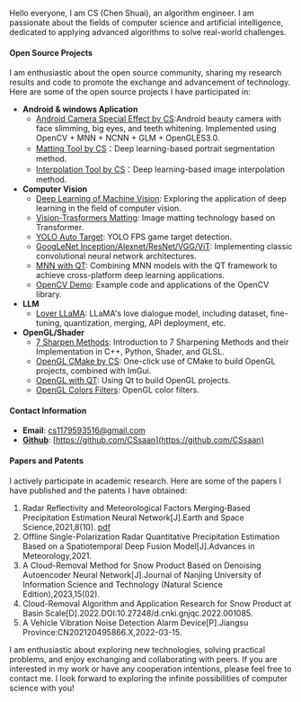 Hello everyone, I am CS (Chen Shuai), an algorithm engineer. I am passionate about the fields of computer science and artificial intelligence, dedicated to applying advanced algorithms to solve real-world challenges.

#### Open Source Projects

I am enthusiastic about the open source community, sharing my research results and code to promote the exchange and advancement of technology. Here are some of the open source projects I have participated in:

- **Android & windows Aplication**
  - [Android Camera Special Effect by CS](https://github.com/CSsaan/Camera-Special-Effect-Face-Reshape):Android beauty camera with face slimming, big eyes, and teeth whitening. Implemented using OpenCV + MNN + NCNN + GLM + OpenGLES3.0.
  - [Matting Tool by CS](https://blog.csdn.net/sCs12321/article/details/124331491)：Deep learning-based portrait segmentation method.
  - [Interpolation Tool by CS](https://blog.csdn.net/sCs12321/article/details/124550893)：Deep learning-based image interpolation method.
- **Computer Vision**
  - [Deep Learning of Machine Vision](https://github.com/CSsaan/Deep-learning-of-machine-vision): Exploring the application of deep learning in the field of computer vision.
  - [Vision-Trasformers Matting](https://github.com/CSsaan/EMA-ViTMatting#ema-vitmatting): Image matting technology based on Transformer.
  - [YOLO Auto Target](https://github.com/CSsaan/YOLO_AutoTarget): YOLO FPS game target detection.
  - [GoogLeNet Inception/Alexnet/ResNet/VGG/ViT](https://github.com/CSsaan/EMA-GoogLeNet/tree/main): Implementing classic convolutional neural network architectures.
  - [MNN with QT](https://github.com/CSsaan/qtMnn): Combining MNN models with the QT framework to achieve cross-platform deep learning applications.
  - [OpenCV Demo](https://github.com/CSsaan/OpenCVtest): Example code and applications of the OpenCV library.
- **LLM**
  - [Lover LLaMA](https://gitee.com/cehs/lover_llama): LLaMA's love dialogue model, including dataset, fine-tuning, quantization, merging, API deployment, etc.
- **OpenGL/Shader**
  - [7 Sharpen Methods](https://blog.csdn.net/sCs12321/article/details/129459772): Introduction to 7 Sharpening Methods and their Implementation in C++, Python, Shader, and GLSL.
  - [OpenGL CMake by CS](https://github.com/CSsaan/OpenGL_CMake_CS): One-click use of CMake to build OpenGL projects, combined with ImGui.
  - [OpenGL with QT](https://github.com/CSsaan/HelloOpenGL): Using Qt to build OpenGL projects.
  - [OpenGL Colors Filters](https://github.com/CSsaan/OpenGL-colors-filters): OpenGL color filters.

#### Contact Information

- **Email**: cs1179593516@gmail.com
- [**Github**](https://github.com/CSsaan): [https://github.com/CSsaan](https://github.com/CSsaan)

#### Papers and Patents

I actively participate in academic research. Here are some of the papers I have published and the patents I have obtained:

1. Radar Reflectivity and Meteorological Factors Merging‐Based Precipitation Estimation Neural Network[J].Earth and Space Science,2021,8(10). [pdf](https://agupubs.onlinelibrary.wiley.com/doi/pdf/10.1029/2021EA001811)
2. Offline Single-Polarization Radar Quantitative Precipitation Estimation Based on a Spatiotemporal Deep Fusion Model[J].Advances in Meteorology,2021.
3. A Cloud-Removal Method for Snow Product Based on Denoising Autoencoder Neural Network[J].Journal of Nanjing University of Information Science and Technology (Natural Science Edition),2023,15(02).
4. Cloud-Removal Algorithm and Application Research for Snow Product at Basin Scale[D].2022.DOI:10.27248/d.cnki.gnjqc.2022.001085.
5. A Vehicle Vibration Noise Detection Alarm Device[P].Jiangsu Province:CN202120495866.X,2022-03-15.

I am enthusiastic about exploring new technologies, solving practical problems, and enjoy exchanging and collaborating with peers. If you are interested in my work or have any cooperation intentions, please feel free to contact me. I look forward to exploring the infinite possibilities of computer science with you!